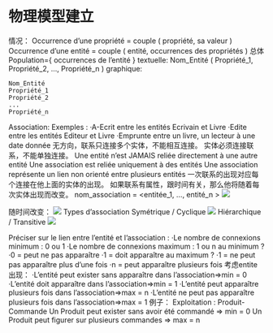 # 物理模型建立
情况：
Occurrence d’une propriété = couple ( propriété, sa valeur )
Occurrence d’une entité = couple ( entité, occurrences des propriétés )
总体Population={ occurrences de l’entité }
textuelle:
Nom_Entité ( Propriété_1, Propriété_2, …, Propriété_n )
graphique:
```
Nom_Entité
Propriété_1
Propriété_2
...
Propriété_n
```
Association:
Exemples :
·A-Ecrit entre les entités Ecrivain et Livre
·Edite entre les entités Editeur et Livre
·Emprunte entre un livre, un lecteur à une date donnée
无方向，联系只连接多个实体，不能相互连接。
实体必须连接联系，不能单独连接。
Une entité n’est JAMAIS reliée directement à une autre entité
Une association est reliée uniquement à des entités
Une association représente un lien non orienté entre plusieurs entités
一次联系的出现对应每个连接在他上面的实体的出现。
如果联系有属性，跟时间有关，那么他将随着每次实体出现而改变。
nom_association = <entitée_1, …, entité_n >
![](Pasted%20image%2020230119204459.png)

随时间改变：
![](Pasted%20image%2020230119204516.png)
Types d’association
Symétrique / Cyclique
![](Pasted%20image%2020230119205336.png)
Hiérarchique / Transitive
![](Pasted%20image%2020230119205344.png)

Préciser sur le lien entre l’entité et l’association :
·Le nombre de connexions minimum : 0 ou 1
·Le nombre de connexions maximum : 1 ou n
au minimum ?
·0 = peut ne pas apparaître
·1 = doit apparaître
au maximum ?
·1 = ne peut pas apparaître plus d’une fois
·n = peut apparaître plusieurs fois
考虑entite出现：
·L’entité peut exister sans apparaître dans l’association=>min = 0
·L’entité doit apparaître dans l’association=>min = 1
·L’entité peut apparaître plusieurs fois dans l’association=>max = n
·L’entité ne peut pas apparaître plusieurs fois dans l’association=>max = 1
例子：
Exploitation : Produit-Commande
Un Produit peut exister sans avoir été commandé => min = 0
Un Produit peut figurer sur plusieurs commandes => max = n
